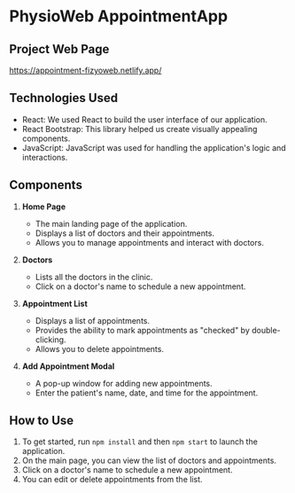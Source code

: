 # PhysioWeb AppointmentApp

## Project Web Page
https://appointment-fizyoweb.netlify.app/

## Technologies Used
- React: We used React to build the user interface of our application.
- React Bootstrap: This library helped us create visually appealing components.
- JavaScript: JavaScript was used for handling the application's logic and interactions.

## Components
1. **Home Page**
   - The main landing page of the application.
   - Displays a list of doctors and their appointments.
   - Allows you to manage appointments and interact with doctors.

2. **Doctors**
   - Lists all the doctors in the clinic.
   - Click on a doctor's name to schedule a new appointment.

3. **Appointment List**
   - Displays a list of appointments.
   - Provides the ability to mark appointments as "checked" by double-clicking.
   - Allows you to delete appointments.

4. **Add Appointment Modal**
   - A pop-up window for adding new appointments.
   - Enter the patient's name, date, and time for the appointment.

## How to Use
1. To get started, run `npm install` and then `npm start` to launch the application.
2. On the main page, you can view the list of doctors and appointments.
3. Click on a doctor's name to schedule a new appointment.
4. You can edit or delete appointments from the list.


